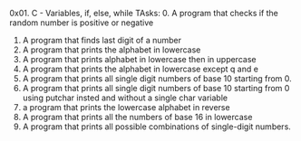 0x01. C - Variables, if, else, while
TAsks:
0. A program that checks if the random number is positive or negative
1. A program that finds last digit of a number
2. A program that prints the alphabet in lowercase
3. A program that prints alphabet in lowercase then in uppercase
4. A program that prints the alphabet in lowercase except q and e
5. A program that prints all single digit numbers of base 10 starting from 0.
6. A program that prints all single digit numbers of base 10 starting from 0 using putchar insted and without a single char variable
7. a program that prints the lowercase alphabet in reverse
8. A program that prints all the numbers of base 16 in lowercase
9. A program that prints all possible combinations of single-digit numbers.

